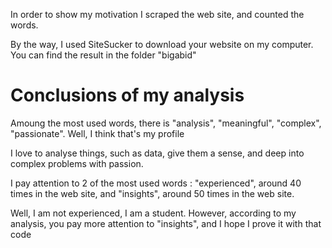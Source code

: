 
In order to show my motivation I scraped the web site, and counted the words.

By the way, I used SiteSucker to download your website on my computer. You can find the result in the folder "bigabid"

# Conclusions of my analysis


Amoung the most used words, there is "analysis", "meaningful", "complex", "passionate". Well, I think that's my profile

I love to analyse things, such as data, give them a sense, and deep into complex problems with passion. 

I pay attention to 2 of the most used words : "experienced", around 40 times in the web site, and "insights", around 50 times in the web site.

Well, I am not experienced, I am a student. However, according to my analysis, you pay more attention to "insights", and I hope I prove it with that code


